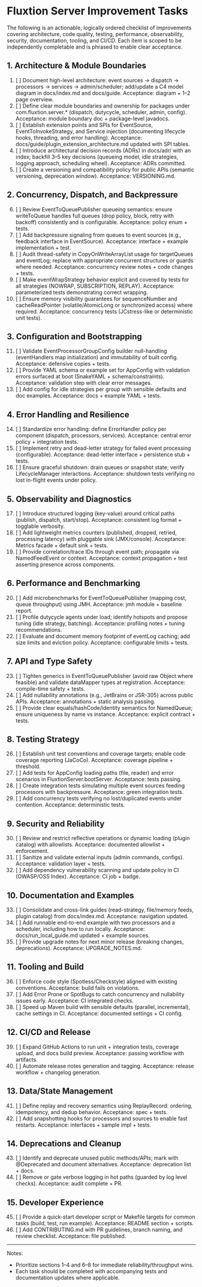 # Fluxtion Server Improvement Tasks

The following is an actionable, logically ordered checklist of improvements covering architecture, code quality, testing, performance, observability, security, documentation, tooling, and CI/CD. Each item is scoped to be independently completable and is phrased to enable clear acceptance.

## 1. Architecture & Module Boundaries
1. [ ] Document high-level architecture: event sources → dispatch → processors → services → admin/scheduler; add/update a C4 model diagram in docs/index.md and docs/guide. Acceptance: diagram + 1–2 page overview.
2. [ ] Define clear module boundaries and ownership for packages under com.fluxtion.server.* (dispatch, dutycycle, scheduler, admin, config). Acceptance: module boundary doc + package-level javadocs.
3. [ ] Establish extension points and SPIs for EventSource, EventToInvokeStrategy, and Service injection (documenting lifecycle hooks, threading, and error handling). Acceptance: docs/guide/plugin_extension_architecture.md updated with SPI tables.
4. [ ] Introduce architectural decision records (ADRs) in docs/adr/ with an index; backfill 3–5 key decisions (queueing model, idle strategies, logging approach, scheduling wheel). Acceptance: ADRs committed.
5. [ ] Create a versioning and compatibility policy for public APIs (semantic versioning, deprecation window). Acceptance: VERSIONING.md.

## 2. Concurrency, Dispatch, and Backpressure
6. [ ] Review EventToQueuePublisher queueing semantics: ensure writeToQueue handles full queues (drop policy, block, retry with backoff) consistently and is configurable. Acceptance: policy enum + tests.
7. [ ] Add backpressure signaling from queues to event sources (e.g., feedback interface in EventSource). Acceptance: interface + example implementation + test.
8. [ ] Audit thread-safety in CopyOnWriteArrayList usage for targetQueues and eventLog; replace with appropriate concurrent structures or guards where needed. Acceptance: concurrency review notes + code changes + tests.
9. [ ] Make eventWrapStrategy behavior explicit and covered by tests for all strategies (NOWRAP, SUBSCRIPTION, REPLAY). Acceptance: parameterized tests demonstrating correct wrapping.
10. [ ] Ensure memory visibility guarantees for sequenceNumber and cacheReadPointer (volatile/AtomicLong or synchronized access) where required. Acceptance: concurrency tests (JCstress-like or deterministic unit tests).

## 3. Configuration and Bootstrapping
11. [ ] Validate EventProcessorGroupConfig builder null-handling (eventHandlers map initialization) and immutability of built config. Acceptance: defensive copies + tests.
12. [ ] Provide YAML schema or example set for AppConfig with validation errors surfaced at boot (SnakeYAML + schema/constraints). Acceptance: validation step with clear error messages.
13. [ ] Add config for idle strategies per group with sensible defaults and doc examples. Acceptance: docs + example YAML + tests.

## 4. Error Handling and Resilience
14. [ ] Standardize error handling: define ErrorHandler policy per component (dispatch, processors, services). Acceptance: central error policy + integration tests.
15. [ ] Implement retry and dead-letter strategy for failed event processing (configurable). Acceptance: dead-letter interface + persistence stub + tests.
16. [ ] Ensure graceful shutdown: drain queues or snapshot state; verify LifecycleManager interactions. Acceptance: shutdown tests verifying no lost in-flight events under policy.

## 5. Observability and Diagnostics
17. [ ] Introduce structured logging (key-value) around critical paths (publish, dispatch, start/stop). Acceptance: consistent log format + togglable verbosity.
18. [ ] Add lightweight metrics counters (published, dropped, retried, processing latency) with pluggable sink (JMX/console). Acceptance: Metrics facade + default sink + tests.
19. [ ] Provide correlation/trace IDs through event path; propagate via NamedFeedEvent or context. Acceptance: context propagation + test asserting presence across components.

## 6. Performance and Benchmarking
20. [ ] Add microbenchmarks for EventToQueuePublisher (mapping cost, queue throughput) using JMH. Acceptance: jmh module + baseline report.
21. [ ] Profile dutycycle agents under load; identify hotspots and propose tuning (idle strategy, batching). Acceptance: profiling notes + tuning recommendations.
22. [ ] Evaluate and document memory footprint of eventLog caching; add size limits and eviction policy. Acceptance: configurable limits + tests.

## 7. API and Type Safety
23. [ ] Tighten generics in EventToQueuePublisher (avoid raw Object where feasible) and validate dataMapper types at registration. Acceptance: compile-time safety + tests.
24. [ ] Add nullability annotations (e.g., JetBrains or JSR-305) across public APIs. Acceptance: annotations + static analysis passing.
25. [ ] Provide clear equals/hashCode/identity semantics for NamedQueue; ensure uniqueness by name vs instance. Acceptance: explicit contract + tests.

## 8. Testing Strategy
26. [ ] Establish unit test conventions and coverage targets; enable code coverage reporting (JaCoCo). Acceptance: coverage pipeline + threshold.
27. [ ] Add tests for AppConfig loading paths (file, reader) and error scenarios in FluxtionServer.bootServer. Acceptance: tests passing.
28. [ ] Create integration tests simulating multiple event sources feeding processors with backpressure. Acceptance: green integration tests.
29. [ ] Add concurrency tests verifying no lost/duplicated events under contention. Acceptance: deterministic tests.

## 9. Security and Reliability
30. [ ] Review and restrict reflective operations or dynamic loading (plugin catalog) with allowlists. Acceptance: documented allowlist + enforcement.
31. [ ] Sanitize and validate external inputs (admin commands, configs). Acceptance: validation layer + tests.
32. [ ] Add dependency vulnerability scanning and update policy in CI (OWASP/OSS Index). Acceptance: CI job + badge.

## 10. Documentation and Examples
33. [ ] Consolidate and cross-link guides (read-strategy, file/memory feeds, plugin catalog) from docs/index.md. Acceptance: navigation updated.
34. [ ] Add runnable end-to-end example with two processors and a scheduler, including how to run locally. Acceptance: docs/run_local_guide.md updated + example sources.
35. [ ] Provide upgrade notes for next minor release (breaking changes, deprecations). Acceptance: UPGRADE_NOTES.md.

## 11. Tooling and Build
36. [ ] Enforce code style (Spotless/Checkstyle) aligned with existing conventions. Acceptance: build fails on violations.
37. [ ] Add Error Prone or SpotBugs to catch concurrency and nullability issues early. Acceptance: CI integrated checks.
38. [ ] Speed up Maven build with sensible defaults (parallel, incremental), cache settings in CI. Acceptance: documented settings + CI config.

## 12. CI/CD and Release
39. [ ] Expand GitHub Actions to run unit + integration tests, coverage upload, and docs build preview. Acceptance: passing workflow with artifacts.
40. [ ] Automate release notes generation and tagging. Acceptance: release workflow + changelog generation.

## 13. Data/State Management
41. [ ] Define replay and recovery semantics using ReplayRecord: ordering, idempotency, and dedup behavior. Acceptance: spec + tests.
42. [ ] Add snapshotting hooks for processors and sources to enable fast restarts. Acceptance: interfaces + sample impl + tests.

## 14. Deprecations and Cleanup
43. [ ] Identify and deprecate unused public methods/APIs; mark with @Deprecated and document alternatives. Acceptance: deprecation list + docs.
44. [ ] Remove or gate verbose logging in hot paths (guarded by log level checks). Acceptance: audit complete + PR.

## 15. Developer Experience
45. [ ] Provide a quick-start developer script or Makefile targets for common tasks (build, test, run example). Acceptance: README section + scripts.
46. [ ] Add CONTRIBUTING.md with PR guidelines, branch naming, and review checklist. Acceptance: file published.

---

Notes:
- Prioritize sections 1–4 and 6–8 for immediate reliability/throughput wins.
- Each task should be completed with accompanying tests and documentation updates where applicable.
